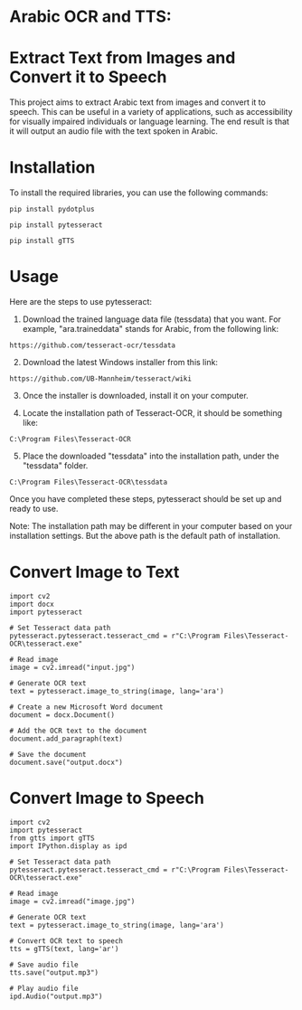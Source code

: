# Arabic OCR and TTS: 
# Extract Text from Images and Convert it to Speech

This project aims to extract Arabic text from images and convert it to speech. This can be useful in a variety of applications, such as accessibility for visually impaired individuals or language learning. The end result is that it will output an audio file with the text spoken in Arabic.

# Installation

To install the required libraries, you can use the following commands:
```
pip install pydotplus
```
```
pip install pytesseract
```
```
pip install gTTS
```

# Usage

Here are the steps to use pytesseract:

1. Download the trained language data file (tessdata) that you want. For example, "ara.traineddata" stands for Arabic, from the following link:
```
https://github.com/tesseract-ocr/tessdata
```
2. Download the latest Windows installer from this link:
```
https://github.com/UB-Mannheim/tesseract/wiki
```
3. Once the installer is downloaded, install it on your computer.

4. Locate the installation path of Tesseract-OCR, it should be something like:
```
C:\Program Files\Tesseract-OCR
```
5. Place the downloaded "tessdata" into the installation path, under the "tessdata" folder.
```
C:\Program Files\Tesseract-OCR\tessdata
```

Once you have completed these steps, pytesseract should be set up and ready to use.

Note: The installation path may be different in your computer based on your installation settings. But the above path is the default path of installation.






# Convert Image to Text

```
import cv2
import docx
import pytesseract

# Set Tesseract data path
pytesseract.pytesseract.tesseract_cmd = r"C:\Program Files\Tesseract-OCR\tesseract.exe"

# Read image
image = cv2.imread("input.jpg")

# Generate OCR text
text = pytesseract.image_to_string(image, lang='ara')

# Create a new Microsoft Word document
document = docx.Document()

# Add the OCR text to the document
document.add_paragraph(text)

# Save the document
document.save("output.docx")
```



# Convert Image to Speech
```
import cv2
import pytesseract
from gtts import gTTS
import IPython.display as ipd

# Set Tesseract data path
pytesseract.pytesseract.tesseract_cmd = r"C:\Program Files\Tesseract-OCR\tesseract.exe"

# Read image
image = cv2.imread("image.jpg")

# Generate OCR text
text = pytesseract.image_to_string(image, lang='ara')

# Convert OCR text to speech
tts = gTTS(text, lang='ar')

# Save audio file
tts.save("output.mp3")

# Play audio file
ipd.Audio("output.mp3")
```

